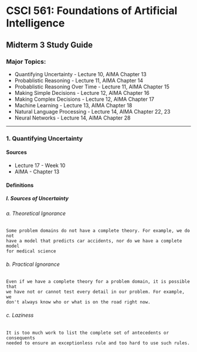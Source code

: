 # CSCI 561: Foundations of Artificial Intelligence
## Midterm 3 Study Guide

### Major Topics:
  - Quantifying Uncertainty - Lecture 10, AIMA Chapter 13
  - Probablistic Reasoning - Lecture 11, AIMA Chapter 14
  - Probablistic Reasoning Over Time - Lecture 11, AIMA Chapter 15
  - Making Simple Decisions - Lecture 12, AIMA Chapter 16
  - Making Complex Decisions - Lecture 12, AIMA Chapter 17
  - Machine Learning - Lecture 13, AIMA Chapter 18
  - Natural Language Processing - Lecture 14, AIMA Chapter 22, 23
  - Neural Networks - Lecture 14, AIMA Chapter 28
---

### 1. Quantifying Uncertainty

#### Sources
- Lecture 17 - Week 10
- AIMA - Chapter 13

#### Definitions

##### I. Sources of Uncertainty

###### a. Theoretical Ignorance
    Some problem domains do not have a complete theory. For example, we do not
    have a model that predicts car accidents, nor do we have a complete model
    for medical science

###### b. Practical Ignorance
    Even if we have a complete theory for a problem domain, it is possible that
    we have not or cannot test every detail in our problem. For example, we
    don't always know who or what is on the road right now.

###### c. Laziness
    It is too much work to list the complete set of antecedents or consequents
    needed to ensure an exceptionless rule and too hard to use such rules.
